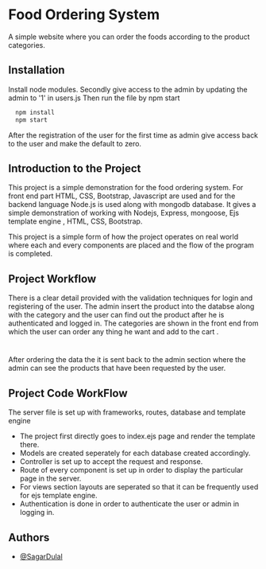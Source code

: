 
# Food Ordering System

A simple website where you can order the foods according to the product categories.


## Installation

Install node modules. Secondly give access to the admin by updating the admin to '1' in users.js  Then run the file by npm start
```bash
  npm install
  npm start
```
After the registration of the user for the first time as admin give access back to the user and make the default to zero.

    
## Introduction to the Project

This project is a simple demonstration for the food ordering system. For front end part HTML, CSS, Bootstrap, Javascript are used and for the backend language Node.js is used along with mongodb database.
It gives a simple demonstration of working with Nodejs, Express, mongoose, Ejs template engine , HTML, CSS, Bootstrap.

This project is a simple form of how the project operates on real world where each and every components are placed and the flow of the program is completed.

## Project Workflow 
There is a clear detail provided with the validation techniques for login and registering of the user. The admin insert the product into the databse along with the category and the user can find out the product after he is authenticated and logged in. The categories are shown in the front end from which the user can order any thing he want and add to the cart . 
#
After ordering the data the it is sent back to the admin section where the admin can see the products that have been requested by the user. 

## Project Code WorkFlow

The server file is set up with frameworks, routes, database and template engine 

- The project first directly goes to index.ejs page and render the template there. 
- Models are created seperately for each database created accordingly. 
- Controller is set up to accept the request and response.
- Route of every component is set up in order to display the particular page in the server. 
- For views section layouts are seperated so that it can be frequently used for ejs template engine.
- Authentication is done in order to authenticate the user or admin in logging in.
## Authors

- [@SagarDulal](https://github.com/SagarDulal/)

  
